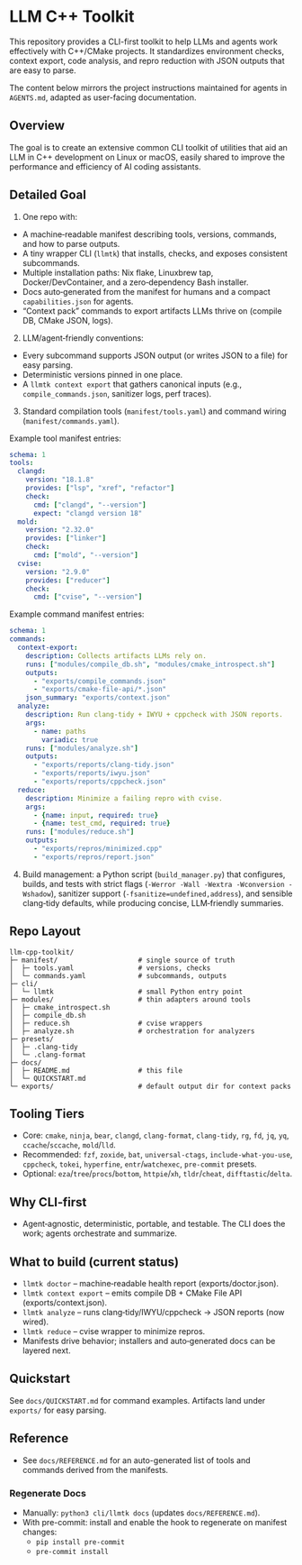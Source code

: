 # LLM C++ Toolkit

This repository provides a CLI-first toolkit to help LLMs and agents work effectively with C++/CMake projects. It standardizes environment checks, context export, code analysis, and repro reduction with JSON outputs that are easy to parse.

The content below mirrors the project instructions maintained for agents in `AGENTS.md`, adapted as user-facing documentation.

## Overview

The goal is to create an extensive common CLI toolkit of utilities that aid an LLM in C++ development on Linux or macOS, easily shared to improve the performance and efficiency of AI coding assistants.

## Detailed Goal

1) One repo with:
- A machine‑readable manifest describing tools, versions, commands, and how to parse outputs.
- A tiny wrapper CLI (`llmtk`) that installs, checks, and exposes consistent subcommands.
- Multiple installation paths: Nix flake, Linuxbrew tap, Docker/DevContainer, and a zero‑dependency Bash installer.
- Docs auto‑generated from the manifest for humans and a compact `capabilities.json` for agents.
- “Context pack” commands to export artifacts LLMs thrive on (compile DB, CMake JSON, logs).

2) LLM/agent‑friendly conventions:
- Every subcommand supports JSON output (or writes JSON to a file) for easy parsing.
- Deterministic versions pinned in one place.
- A `llmtk context export` that gathers canonical inputs (e.g., `compile_commands.json`, sanitizer logs, perf traces).

3) Standard compilation tools (`manifest/tools.yaml`) and command wiring (`manifest/commands.yaml`).

Example tool manifest entries:

```yaml
schema: 1
tools:
  clangd:
    version: "18.1.8"
    provides: ["lsp", "xref", "refactor"]
    check:
      cmd: ["clangd", "--version"]
      expect: "clangd version 18"
  mold:
    version: "2.32.0"
    provides: ["linker"]
    check:
      cmd: ["mold", "--version"]
  cvise:
    version: "2.9.0"
    provides: ["reducer"]
    check:
      cmd: ["cvise", "--version"]
```

Example command manifest entries:

```yaml
schema: 1
commands:
  context-export:
    description: Collects artifacts LLMs rely on.
    runs: ["modules/compile_db.sh", "modules/cmake_introspect.sh"]
    outputs:
      - "exports/compile_commands.json"
      - "exports/cmake-file-api/*.json"
    json_summary: "exports/context.json"
  analyze:
    description: Run clang-tidy + IWYU + cppcheck with JSON reports.
    args:
      - name: paths
        variadic: true
    runs: ["modules/analyze.sh"]
    outputs:
      - "exports/reports/clang-tidy.json"
      - "exports/reports/iwyu.json"
      - "exports/reports/cppcheck.json"
  reduce:
    description: Minimize a failing repro with cvise.
    args:
      - {name: input, required: true}
      - {name: test_cmd, required: true}
    runs: ["modules/reduce.sh"]
    outputs:
      - "exports/repros/minimized.cpp"
      - "exports/repros/report.json"
```

4) Build management: a Python script (`build_manager.py`) that configures, builds, and tests with strict flags (`-Werror -Wall -Wextra -Wconversion -Wshadow`), sanitizer support (`-fsanitize=undefined,address`), and sensible clang‑tidy defaults, while producing concise, LLM‑friendly summaries.

## Repo Layout

```
llm-cpp-toolkit/
├─ manifest/                    # single source of truth
│  ├─ tools.yaml                # versions, checks
│  └─ commands.yaml             # subcommands, outputs
├─ cli/
│  └─ llmtk                     # small Python entry point
├─ modules/                     # thin adapters around tools
│  ├─ cmake_introspect.sh
│  ├─ compile_db.sh
│  ├─ reduce.sh                 # cvise wrappers
│  ├─ analyze.sh                # orchestration for analyzers
├─ presets/
│  ├─ .clang-tidy
│  └─ .clang-format
├─ docs/
│  ├─ README.md                 # this file
│  └─ QUICKSTART.md
└─ exports/                     # default output dir for context packs
```

## Tooling Tiers

- Core: `cmake`, `ninja`, `bear`, `clangd`, `clang-format`, `clang-tidy`, `rg`, `fd`, `jq`, `yq`, `ccache`/`sccache`, `mold`/`lld`.
- Recommended: `fzf`, `zoxide`, `bat`, `universal-ctags`, `include-what-you-use`, `cppcheck`, `tokei`, `hyperfine`, `entr`/`watchexec`, `pre-commit` presets.
- Optional: `eza`/`tree`/`procs`/`bottom`, `httpie`/`xh`, `tldr`/`cheat`, `difftastic`/`delta`.

## Why CLI‑first

- Agent‑agnostic, deterministic, portable, and testable. The CLI does the work; agents orchestrate and summarize.

## What to build (current status)

- `llmtk doctor` – machine‑readable health report (exports/doctor.json).
- `llmtk context export` – emits compile DB + CMake File API (exports/context.json).
- `llmtk analyze` – runs clang‑tidy/IWYU/cppcheck → JSON reports (now wired).
- `llmtk reduce` – cvise wrapper to minimize repros.
- Manifests drive behavior; installers and auto‑generated docs can be layered next.

## Quickstart

See `docs/QUICKSTART.md` for command examples. Artifacts land under `exports/` for easy parsing.

## Reference

- See `docs/REFERENCE.md` for an auto-generated list of tools and commands derived from the manifests.

### Regenerate Docs

- Manually: `python3 cli/llmtk docs` (updates `docs/REFERENCE.md`).
- With pre-commit: install and enable the hook to regenerate on manifest changes:
  - `pip install pre-commit`
  - `pre-commit install`
